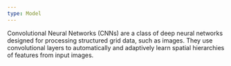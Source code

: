 ```yaml
---
type: Model
---
```


Convolutional Neural Networks (CNNs) are a class of deep neural networks designed for processing structured grid data, such as images. They use convolutional layers to automatically and adaptively learn spatial hierarchies of features from input images.